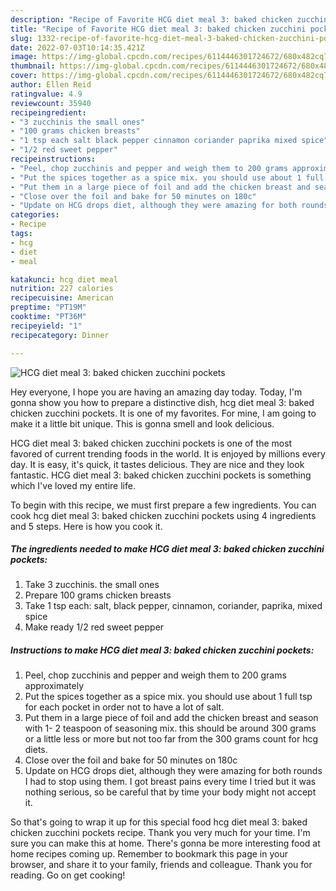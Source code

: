 ```yaml
---
description: "Recipe of Favorite HCG diet meal 3: baked chicken zucchini pockets"
title: "Recipe of Favorite HCG diet meal 3: baked chicken zucchini pockets"
slug: 1332-recipe-of-favorite-hcg-diet-meal-3-baked-chicken-zucchini-pockets
date: 2022-07-03T10:14:35.421Z
image: https://img-global.cpcdn.com/recipes/6114446301724672/680x482cq70/hcg-diet-meal-3-baked-chicken-zucchini-pockets-recipe-main-photo.jpg
thumbnail: https://img-global.cpcdn.com/recipes/6114446301724672/680x482cq70/hcg-diet-meal-3-baked-chicken-zucchini-pockets-recipe-main-photo.jpg
cover: https://img-global.cpcdn.com/recipes/6114446301724672/680x482cq70/hcg-diet-meal-3-baked-chicken-zucchini-pockets-recipe-main-photo.jpg
author: Ellen Reid
ratingvalue: 4.9
reviewcount: 35940
recipeingredient:
- "3 zucchinis the small ones"
- "100 grams chicken breasts"
- "1 tsp each salt black pepper cinnamon coriander paprika mixed spice"
- "1/2 red sweet pepper"
recipeinstructions:
- "Peel, chop zucchinis and pepper and weigh them to 200 grams approximately"
- "Put the spices together as a spice mix. you should use about 1 full tsp for each pocket in order not to have a lot of salt."
- "Put them in a large piece of foil and add the chicken breast and season with 1- 2 teaspoon of seasoning mix. this should be around 300 grams or a little less or more but not too far from the 300 grams count for hcg diets."
- "Close over the foil and bake for 50 minutes on 180c"
- "Update on HCG drops diet, although they were amazing for both rounds I had to stop using them. I got breast pains every time I tried but it was nothing serious, so be careful that by time your body might not accept it."
categories:
- Recipe
tags:
- hcg
- diet
- meal

katakunci: hcg diet meal 
nutrition: 227 calories
recipecuisine: American
preptime: "PT19M"
cooktime: "PT36M"
recipeyield: "1"
recipecategory: Dinner

---
```



![HCG diet meal 3: baked chicken zucchini pockets](https://img-global.cpcdn.com/recipes/6114446301724672/680x482cq70/hcg-diet-meal-3-baked-chicken-zucchini-pockets-recipe-main-photo.jpg)

Hey everyone, I hope you are having an amazing day today. Today, I'm gonna show you how to prepare a distinctive dish, hcg diet meal 3: baked chicken zucchini pockets. It is one of my favorites. For mine, I am going to make it a little bit unique. This is gonna smell and look delicious.



HCG diet meal 3: baked chicken zucchini pockets is one of the most favored of current trending foods in the world. It is enjoyed by millions every day. It is easy, it's quick, it tastes delicious. They are nice and they look fantastic. HCG diet meal 3: baked chicken zucchini pockets is something which I've loved my entire life.


To begin with this recipe, we must first prepare a few ingredients. You can cook hcg diet meal 3: baked chicken zucchini pockets using 4 ingredients and 5 steps. Here is how you cook it.

<!--inarticleads1-->

##### The ingredients needed to make HCG diet meal 3: baked chicken zucchini pockets:

1. Take 3 zucchinis. the small ones
1. Prepare 100 grams chicken breasts
1. Take 1 tsp each: salt, black pepper, cinnamon, coriander, paprika, mixed spice
1. Make ready 1/2 red sweet pepper




<!--inarticleads2-->

##### Instructions to make HCG diet meal 3: baked chicken zucchini pockets:

1. Peel, chop zucchinis and pepper and weigh them to 200 grams approximately
1. Put the spices together as a spice mix. you should use about 1 full tsp for each pocket in order not to have a lot of salt.
1. Put them in a large piece of foil and add the chicken breast and season with 1- 2 teaspoon of seasoning mix. this should be around 300 grams or a little less or more but not too far from the 300 grams count for hcg diets.
1. Close over the foil and bake for 50 minutes on 180c
1. Update on HCG drops diet, although they were amazing for both rounds I had to stop using them. I got breast pains every time I tried but it was nothing serious, so be careful that by time your body might not accept it.




So that's going to wrap it up for this special food hcg diet meal 3: baked chicken zucchini pockets recipe. Thank you very much for your time. I'm sure you can make this at home. There's gonna be more interesting food at home recipes coming up. Remember to bookmark this page in your browser, and share it to your family, friends and colleague. Thank you for reading. Go on get cooking!

